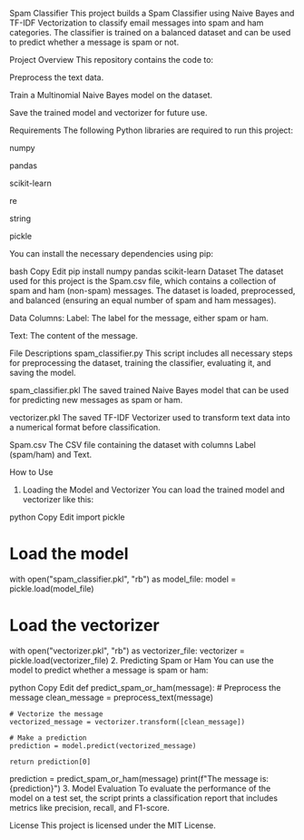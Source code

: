 Spam Classifier
This project builds a Spam Classifier using Naive Bayes and TF-IDF Vectorization to classify email messages into spam and ham categories. The classifier is trained on a balanced dataset and can be used to predict whether a message is spam or not.

Project Overview
This repository contains the code to:

Preprocess the text data.

Train a Multinomial Naive Bayes model on the dataset.

Save the trained model and vectorizer for future use.

Requirements
The following Python libraries are required to run this project:

numpy

pandas

scikit-learn

re

string

pickle

You can install the necessary dependencies using pip:

bash
Copy
Edit
pip install numpy pandas scikit-learn
Dataset
The dataset used for this project is the Spam.csv file, which contains a collection of spam and ham (non-spam) messages. The dataset is loaded, preprocessed, and balanced (ensuring an equal number of spam and ham messages).

Data Columns:
Label: The label for the message, either spam or ham.

Text: The content of the message.

File Descriptions
spam_classifier.py
This script includes all necessary steps for preprocessing the dataset, training the classifier, evaluating it, and saving the model.

spam_classifier.pkl
The saved trained Naive Bayes model that can be used for predicting new messages as spam or ham.

vectorizer.pkl
The saved TF-IDF Vectorizer used to transform text data into a numerical format before classification.

Spam.csv
The CSV file containing the dataset with columns Label (spam/ham) and Text.

How to Use
1. Loading the Model and Vectorizer
You can load the trained model and vectorizer like this:

python
Copy
Edit
import pickle

# Load the model
with open("spam_classifier.pkl", "rb") as model_file:
    model = pickle.load(model_file)

# Load the vectorizer
with open("vectorizer.pkl", "rb") as vectorizer_file:
    vectorizer = pickle.load(vectorizer_file)
2. Predicting Spam or Ham
You can use the model to predict whether a message is spam or ham:

python
Copy
Edit
def predict_spam_or_ham(message):
    # Preprocess the message
    clean_message = preprocess_text(message)
    
    # Vectorize the message
    vectorized_message = vectorizer.transform([clean_message])
    
    # Make a prediction
    prediction = model.predict(vectorized_message)
    
    return prediction[0]


prediction = predict_spam_or_ham(message)
print(f"The message is: {prediction}")
3. Model Evaluation
To evaluate the performance of the model on a test set, the script prints a classification report that includes metrics like precision, recall, and F1-score.

License
This project is licensed under the MIT License.

